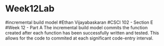 # Week12Lab
#incremental build model
#Ethan Vijayabaskaran
#CSCI 102 - Section E
#Week 12 - Part A
The incremental build model commits the function created after each function has been successfully written and tested.
This allows for the code to commited at each significant code-entry interval. 